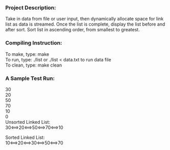 ### Project Description:
Take in data from file or user input, then dynamically allocate space for link list as data is streamed. Once the list is complete, display the list before and after sort. Sort list in ascending order, from smallest to greatest.

### Compiling Instruction:
  To make, type: make <br>
  To run, type: ./list or ./list < data.txt to run data file <br>
  To clean, type: make clean <br>

### A Sample Test Run:
  30 <br>
  20 <br>
  50 <br>
  70 <br>
  10 <br>
  0 <br>
  Unsorted Linked List: <br>
  30<==>20<==>50<==>70<==>10

  Sorted Linked List: <br>
  10<==>20<==>30<==>50<==>70
